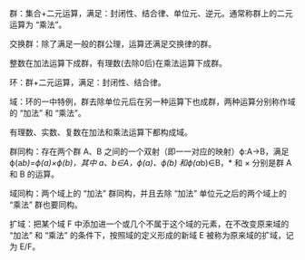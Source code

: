 群：集合+二元运算，满足：封闭性、结合律、单位元、逆元。通常称群上的二元运算为 “乘法”。

交换群：除了满足一般的群公理，运算还满足交换律的群。

整数在加法运算下成群，有理数(去除0后)在乘法运算下成群。

环：群+二元运算，满足：封闭性、结合律。

域：环的一中特例，群去除单位元后在另一种运算下也成群，两种运算分别称作域的 “加法” 和 “乘法”。

有理数、实数、复数在加法和乘法运算下都构成域。


群同构：存在两个群 A、B 之间的一个双射（即一一对应的映射）ϕ:A→B，满足ϕ(a*b)=ϕ(a)×ϕ(b)，其中 a、b∈A，ϕ(a)、ϕ(b) 和ϕ(a*b)∈B，* 和 × 分别是群 A 和 B 的运算。

域同构：两个域上的 “加法” 群同构，并且去除 “加法” 单位元之后的两个域上的 “乘法” 群也要同构。

扩域：把某个域 F 中添加进一个或几个不属于这个域的元素，在不改变原来域的 “加法” 和 “乘法” 的条件下，按照域的定义形成的新域 E 被称为原来域的扩域，记为 E/F。
